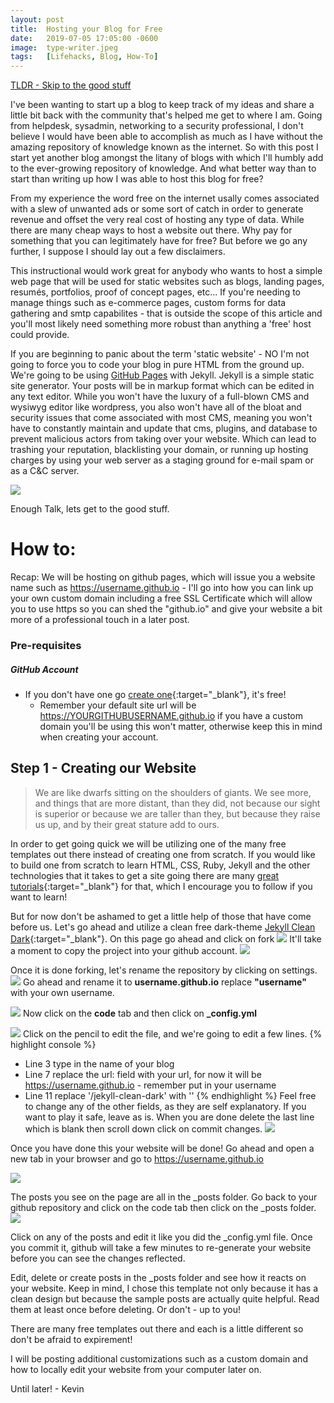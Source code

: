```yaml
---
layout: post
title:  Hosting your Blog for Free
date:   2019-07-05 17:05:00 -0600
image:  type-writer.jpeg
tags:   [Lifehacks, Blog, How-To]
---
```


<a href='#how-to'>TLDR - Skip to the good stuff</a>

I've been wanting to start up a blog to keep track of my ideas and share a little bit back with the community that's helped me get to where I am. Going from helpdesk, sysadmin, networking to a security professional, I don't believe I would have been able to accomplish as much as I have without the amazing repository of knowledge known as the internet. So with this post I start yet another blog amongst the litany of blogs with which I'll humbly add to the ever-growing repository of knowledge. And what better way than to start than writing up how I was able to host this blog for free?

From my experience the word free on the internet usally comes associated with a slew of unwanted ads or some sort of catch in order to generate revenue and offset the very real cost of hosting any type of data. While there are many cheap ways to host a website out there. Why pay for something that you can legitimately have for free? But before we go any further, I suppose I should lay out a few disclaimers. 

This instructional would work great for anybody who wants to host a simple web page that will be used for static websites such as blogs, landing pages, resumés, portfolios, proof of concept pages, etc... If you're needing to manage things such as e-commerce pages, custom forms for data gathering and smtp capabilites - that is outside the scope of this article and you'll most likely need something more robust than anything a 'free' host could provide. 

If you are beginning to panic about the term 'static website' - NO I'm not going to force you to code your blog in pure HTML from the ground up. We're going to be using <a href="https://pages.github.com/">GitHub Pages</a> with Jekyll. Jekyll is a simple static site generator. Your posts will be in markup format which can be edited in any text editor. While you won't have the luxury of a full-blown CMS and wysiwyg editor like wordpress, you also won't have all of the bloat and security issues that come associated with most CMS, meaning you won't have to constantly maintain and update that cms, plugins, and database to prevent malicious actors from taking over your website. Which can lead to trashing your reputation, blacklisting your domain, or running up hosting charges by using your web server as a staging ground for e-mail spam or as a C&C server.   

![]({{site.baseurl}}/img/blog.jpg)

Enough Talk, lets get to the good stuff. 

# How to: 
Recap: We will be hosting on github pages, which will issue you a website name such as https://username.github.io - I'll go into how you can link up your own custom domain including a free SSL Certificate which will allow you to use https so you can shed the "github.io" and give your website a bit more of a professional touch in a later post. 

### Pre-requisites
##### GitHub Account
* If you don't have one go [create one](https://github.com/join){:target="_blank"}, it's free!
	* Remember your default site url will be https://YOURGITHUBUSERNAME.github.io if you have a custom domain you'll be using this won't matter, otherwise keep this in mind when creating your account. 

## Step 1 - Creating our Website
> We are like dwarfs sitting on the shoulders of giants. We see more, and things that are more distant, than they did, not because our sight is superior or because we are taller than they, but because they raise us up, and by their great stature add to ours.

In order to get going quick we will be utilizing one of the many free templates out there instead of creating one from scratch. If you would like to build one from scratch to learn HTML, CSS, Ruby, Jekyll and the other technologies that it takes to get a site going there are many [great tutorials](http://jmcglone.com/guides/github-pages/){:target="_blank"} for that, which I encourage you to follow if you want to learn! 

But for now don't be ashamed to get a little help of those that have come before us. Let's go ahead and utilize a clean free dark-theme [Jekyll Clean Dark](https://github.com/streetturtle/jekyll-clean-dark){:target="_blank"}. 
On this page go ahead and click on fork
![]({{site.baseurl}}/img/free-blog/fork-it.png)
It'll take a moment to copy the project into your github account. 
![]({{site.baseurl}}/img/free-blog/forking.png)

Once it is done forking, let's rename the repository by clicking on settings. 
![]({{site.baseurl}}/img/free-blog/settings.png)
Go ahead and rename it to **username.github.io** replace **"username"** with your own username. 

![]({{site.baseurl}}/img/free-blog/code-configyml.png)
Now click on the **code** tab and then click on **_config.yml** 

![]({{site.baseurl}}/img/free-blog/edit.png)
Click on the pencil to edit the file, and we're going to edit a few lines. 
{% highlight console %}
* Line 3 type in the name of your blog 
* Line 7 replace the url: field with your url, for now it will be https://username.github.io - remember put in your username
* Line 11 replace '/jekyll-clean-dark' with ''
{% endhighlight %}
Feel free to change any of the other fields, as they are self explanatory. If you want to play it safe, leave as is. 
When you are done delete the last line which is blank then scroll down click on commit changes. 
![]({{site.baseurl}}/img/free-blog/commit.png)

Once you have done this your website will be done! Go ahead and open a new tab in your browser and go to https://username.github.io

![]({{site.baseurl}}/img/free-blog/blog_example.png)

The posts you see on the page are all in the _posts folder. Go back to your github repository and click on the code tab then click on the _posts folder. 
![]({{site.baseurl}}/img/free-blog/posts.png)

Click on any of the posts and edit it like you did the _config.yml file. Once you commit it, github will take a few minutes to re-generate your website before you can see the changes reflected.

Edit, delete or create posts in the _posts folder and see how it reacts on your website. Keep in mind, I chose this template not only because it has a clean design but because the sample posts are actually quite helpful. Read them at least once before deleting. Or don't - up to you!

There are many free templates out there and each is a little different so don't be afraid to expirement!

I will be posting additional customizations such as a custom domain and how to locally edit your website from your computer later on. 

Until later! - Kevin